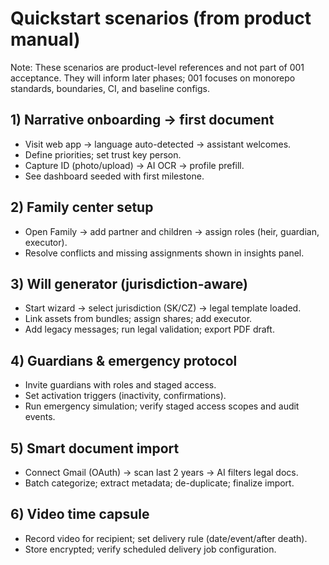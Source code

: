 # Quickstart scenarios (from product manual)

Note: These scenarios are product-level references and not part of 001 acceptance. They will inform later phases; 001 focuses on monorepo standards, boundaries, CI, and baseline configs.

## 1) Narrative onboarding → first document

- Visit web app → language auto-detected → assistant welcomes.
- Define priorities; set trust key person.
- Capture ID (photo/upload) → AI OCR → profile prefill.
- See dashboard seeded with first milestone.

## 2) Family center setup

- Open Family → add partner and children → assign roles (heir, guardian, executor).
- Resolve conflicts and missing assignments shown in insights panel.

## 3) Will generator (jurisdiction-aware)

- Start wizard → select jurisdiction (SK/CZ) → legal template loaded.
- Link assets from bundles; assign shares; add executor.
- Add legacy messages; run legal validation; export PDF draft.

## 4) Guardians & emergency protocol

- Invite guardians with roles and staged access.
- Set activation triggers (inactivity, confirmations).
- Run emergency simulation; verify staged access scopes and audit events.

## 5) Smart document import

- Connect Gmail (OAuth) → scan last 2 years → AI filters legal docs.
- Batch categorize; extract metadata; de-duplicate; finalize import.

## 6) Video time capsule

- Record video for recipient; set delivery rule (date/event/after death).
- Store encrypted; verify scheduled delivery job configuration.
